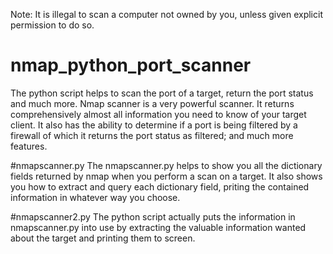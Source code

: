 Note: It is illegal to scan a computer not owned by you, unless given explicit permission to do so.


# nmap_python_port_scanner
The python script helps to scan the port of a target, return the port status and much more.
Nmap scanner is a very powerful scanner. It returns comprehensively almost all information you need to know of your target client. It also has the ability to determine if a port is being filtered by a firewall of which it returns the port status as filtered; and much more features.

#nmapscanner.py
The nmapscanner.py helps to show you all the dictionary fields returned by nmap when you perform a scan on a target. It also shows you how to extract and query each dictionary field, priting the contained information in whatever way you choose.

#nmapscanner2.py
The python script actually puts the information in nmapscanner.py into use by extracting the valuable information wanted about the target and printing them to screen.
